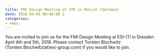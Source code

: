 ```yaml
---
title: FMI Design Meeting at ITK in Munich (Germany).
date: 2018-04-04 00:00:00 Z
categories:
- news
---
```


You are invited to join us for the FMI Design Meeting at ESI-ITI in Dresden April 4th and 5th, 2018. Please contact Torsten Blochwitz (Torsten.Blochwitz(at)esi-group.com) if you would like to join.


